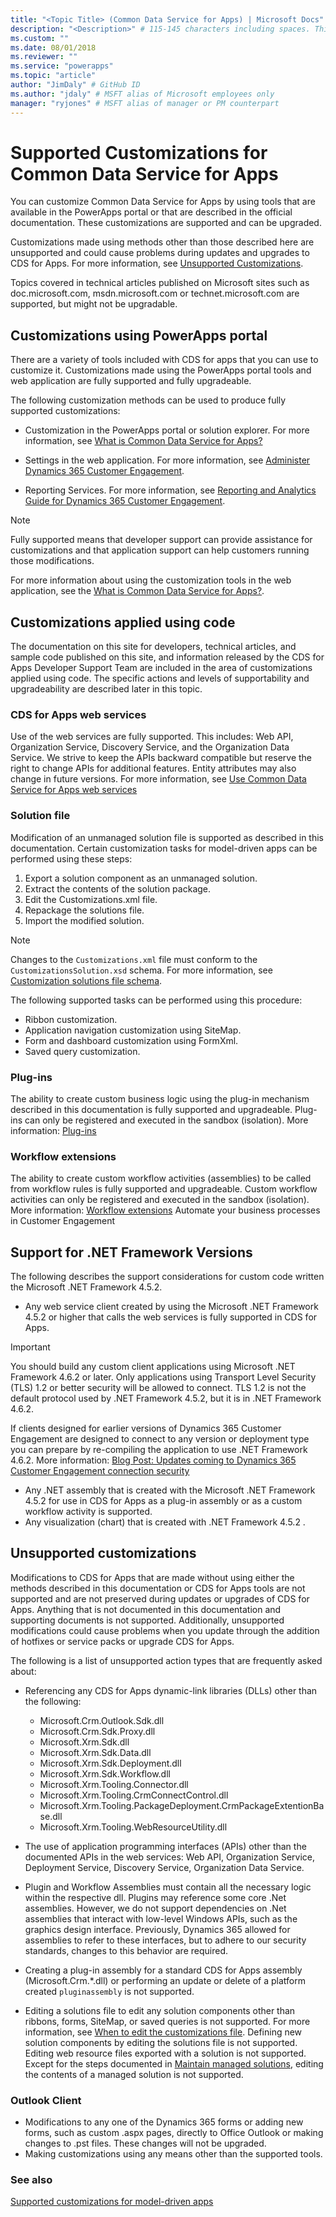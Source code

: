 ```yaml
---
title: "<Topic Title> (Common Data Service for Apps) | Microsoft Docs" # Intent and product brand in a unique string of 43-59 chars including spaces
description: "<Description>" # 115-145 characters including spaces. This abstract displays in the search result.
ms.custom: ""
ms.date: 08/01/2018
ms.reviewer: ""
ms.service: "powerapps"
ms.topic: "article"
author: "JimDaly" # GitHub ID
ms.author: "jdaly" # MSFT alias of Microsoft employees only
manager: "ryjones" # MSFT alias of manager or PM counterpart
---
```

# Supported Customizations for Common Data Service for Apps

You can customize Common Data Service for Apps by using tools that are available in the PowerApps portal or that are described in the official documentation. These customizations are supported and can be upgraded.

Customizations made using methods other than those described here are unsupported and could cause problems during updates and upgrades to CDS for Apps. For more information, see [Unsupported Customizations](#unsupported-customizations).

Topics covered in technical articles published on Microsoft sites such as doc.microsoft.com, msdn.microsoft.com or technet.microsoft.com are supported, but might not be upgradable.


## Customizations using PowerApps portal

There are a variety of tools included with CDS for apps that you can use to customize it. Customizations made using the PowerApps portal tools and web application are fully supported and fully upgradeable.

The following customization methods can be used to produce fully supported customizations:

- Customization in the PowerApps portal or solution explorer. For more information, see [What is Common Data Service for Apps?](../../maker/common-data-service/data-platform-intro.md)

- Settings in the web application. For more information, see [Administer Dynamics 365 Customer Engagement](/dynamics365/customer-engagement/admin/admin-guide).

- Reporting Services. For more information, see [Reporting and Analytics Guide for Dynamics 365 Customer Engagement](/dynamics365/customer-engagement/analytics/reporting-analytics-with-dynamics-365).

> [!NOTE]
> Fully supported means that developer support can provide assistance for customizations and that application support can help customers running those modifications.

For more information about using the customization tools in the web application, see the [What is Common Data Service for Apps?](../../maker/common-data-service/data-platform-intro.md).


## Customizations applied using code

The documentation on this site for developers, technical articles, and sample code published on this site, and information released by the CDS for Apps Developer Support Team are included in the area of customizations applied using code. The specific actions and levels of supportability and upgradeability are described later in this topic.

### CDS for Apps web services

Use of the web services are fully supported. This includes: Web API, Organization Service, Discovery Service, and the Organization Data Service. We strive to keep the APIs backward compatible but reserve the right to change APIs for additional features. Entity attributes may also change in future versions. For more information, see [Use Common Data Service for Apps web services](use-web-services.md)

### Solution file

Modification of an unmanaged solution file is supported as described in this documentation. Certain customization tasks for model-driven apps can be performed using these steps:

1. Export a solution component as an unmanaged solution.
2. Extract the contents of the solution package.
3. Edit the Customizations.xml file.
4. Repackage the solutions file.
5. Import the modified solution.

> [!NOTE]
> Changes to the `Customizations.xml` file must conform to the `CustomizationsSolution.xsd` schema. For more information, see [Customization solutions file schema](customization-solutions-file-schema.md).

The following supported tasks can be performed using this procedure:

- Ribbon customization.
- Application navigation customization using SiteMap.
- Form and dashboard customization using FormXml.
- Saved query customization.

### Plug-ins

The ability to create custom business logic using the plug-in mechanism described in this documentation is fully supported and upgradeable. Plug-ins can only be registered and executed in the sandbox (isolation). More information: [Plug-ins](plug-ins.md)

### Workflow extensions

The ability to create custom workflow activities (assemblies) to be called from workflow rules is fully supported and upgradeable. Custom workflow activities can only be registered and executed in the sandbox (isolation). More information: [Workflow extensions](workflow-extensions.md) Automate your business processes in Customer Engagement

## Support for .NET Framework Versions

The following describes the support considerations for custom code written the Microsoft .NET Framework 4.5.2.

- Any web service client created by using the Microsoft .NET Framework 4.5.2 or higher that calls the web services is fully supported in CDS for Apps.

> [!IMPORTANT]
> You should build any custom client applications using Microsoft .NET Framework 4.6.2 or later. Only applications using Transport Level Security (TLS) 1.2 or better security will be allowed to connect. TLS 1.2 is not the default protocol used by .NET Framework 4.5.2, but it is in .NET Framework 4.6.2.
> 
> If clients designed for earlier versions of  Dynamics 365 Customer Engagement are designed to connect to any version or deployment type you can prepare by re-compiling the application to use .NET Framework 4.6.2. More information: [Blog Post: Updates coming to Dynamics 365 Customer Engagement connection security](https://blogs.msdn.microsoft.com/crm/2017/09/28/updates-coming-to-dynamics-365-customer-engagement-connection-security/)

- Any .NET assembly that is created with the Microsoft .NET Framework 4.5.2 for use in CDS for Apps as a plug-in assembly or as a custom workflow activity is supported.
- Any visualization (chart) that is created with .NET Framework 4.5.2 .

## Unsupported customizations

Modifications to CDS for Apps that are made without using either the methods described in this documentation or CDS for Apps tools are not supported and are not preserved during updates or upgrades of CDS for Apps. Anything that is not documented in this documentation and supporting documents is not supported. Additionally, unsupported modifications could cause problems when you update through the addition of hotfixes or service packs or upgrade CDS for Apps. 

The following is a list of unsupported action types that are frequently asked about:

- Referencing any CDS for Apps dynamic-link libraries (DLLs) other than the following:

    - Microsoft.Crm.Outlook.Sdk.dll
    - Microsoft.Crm.Sdk.Proxy.dll
    - Microsoft.Xrm.Sdk.dll
    - Microsoft.Xrm.Sdk.Data.dll
    - Microsoft.Xrm.Sdk.Deployment.dll
    - Microsoft.Xrm.Sdk.Workflow.dll
    - Microsoft.Xrm.Tooling.Connector.dll
    - Microsoft.Xrm.Tooling.CrmConnectControl.dll
    - Microsoft.Xrm.Tooling.PackageDeployment.CrmPackageExtentionBase.dll
    - Microsoft.Xrm.Tooling.WebResourceUtility.dll

- The use of application programming interfaces (APIs) other than the documented APIs in the web services: Web API, Organization Service, Deployment Service, Discovery Service, Organization Data Service.

- Plugin and Workflow Assemblies must contain all the necessary logic within the respective dll. Plugins may reference some core .Net assemblies. However, we do not support dependencies on .Net assemblies that interact with low-level Windows APIs, such as the graphics design interface. Previously, Dynamics 365 allowed for assemblies to refer to these interfaces, but to adhere to our security standards, changes to this behavior are required.

- Creating a plug-in assembly for a standard CDS for Apps assembly (Microsoft.Crm.*.dll) or performing an update or delete of a platform created `pluginassembly` is not supported.

- Editing a solutions file to edit any solution components other than ribbons, forms, SiteMap, or saved queries is not supported. For more information, see [When to edit the customizations file](when-edit-customization-file.md). Defining new solution components by editing the solutions file is not supported. Editing web resource files exported with a solution is not supported. Except for the steps documented in [Maintain managed solutions](maintain-managed-solutions.md), editing the contents of a managed solution is not supported.

### Outlook Client
- Modifications to any one of the Dynamics 365 forms or adding new forms, such as custom .aspx pages, directly to Office Outlook or making changes to .pst files. These changes will not be upgraded.
- Making customizations using any means other than the supported tools.

### See also

[Supported customizations for model-driven apps](../model-driven-apps/supported-customizations.md)




